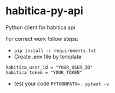# habitica-py-api
Python client for habitica api

For correct work follow steps:
- `pip install -r requirements.txt`
- Create .env file by template
```
habitica_user_id = "YOUR_USER_ID"
habitica_token = "YOUR_TOKEN"
```
- test your code
```PYTHONPATH=. pytest -v```
